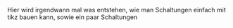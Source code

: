 Hier wird irgendwann mal was entstehen, wie man Schaltungen einfach mit tikz bauen kann, sowie ein paar Schaltungen
